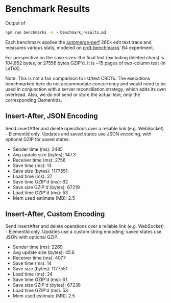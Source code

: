 # Benchmark Results
Output of
```bash
npm run benchmarks -s > benchmark_results.md
```
Each benchmark applies the [automerge-perf](https://github.com/automerge/automerge-perf) 260k edit text trace and measures various stats, modeled on [crdt-benchmarks](https://github.com/dmonad/crdt-benchmarks/)' B4 experiment.

For perspective on the save sizes: the final text (excluding deleted chars) is 104,852 bytes, or 27556 bytes GZIP'd. It is ~15 pages of two-column text (in LaTeX).

Note: This is not a fair comparison to list/text CRDTs. The executions benchmarked here do not accommodate concurrency and would need to be used in conjunction with a server reconciliation strategy, which adds its own overhead. Also, we do not send or store the actual text, only the corresponding ElementIds.

## Insert-After, JSON Encoding

Send insertAfter and delete operations over a reliable link (e.g. WebSocket) - ElementId only.
Updates and saved states use JSON encoding, with optional GZIP for saved states.

- Sender time (ms): 2485
- Avg update size (bytes): 147.3
- Receiver time (ms): 2756
- Save time (ms): 13
- Save size (bytes): 1177551
- Load time (ms): 27
- Save time GZIP'd (ms): 62
- Save size GZIP'd (bytes): 67219
- Load time GZIP'd (ms): 53
- Mem used estimate (MB): 2.5

## Insert-After, Custom Encoding

Send insertAfter and delete operations over a reliable link (e.g. WebSocket) - ElementId only.
Updates use a custom string encoding; saved states use JSON with optional GZIP.

- Sender time (ms): 2269
- Avg update size (bytes): 45.6
- Receiver time (ms): 4077
- Save time (ms): 14
- Save size (bytes): 1177551
- Load time (ms): 24
- Save time GZIP'd (ms): 61
- Save size GZIP'd (bytes): 67238
- Load time GZIP'd (ms): 53
- Mem used estimate (MB): 2.5
